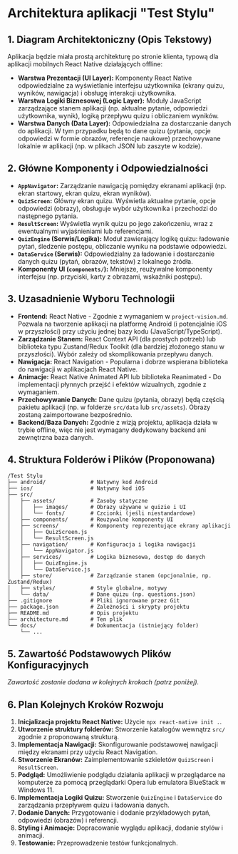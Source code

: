 <!-- Wygenerowano przez prompt: docs/prompts/project-init/prompt.md -->

# Architektura aplikacji "Test Stylu"

## 1. Diagram Architektoniczny (Opis Tekstowy)

Aplikacja będzie miała prostą architekturę po stronie klienta, typową dla aplikacji mobilnych React Native działających offline:

- **Warstwa Prezentacji (UI Layer):** Komponenty React Native odpowiedzialne za wyświetlanie interfejsu użytkownika (ekrany quizu, wyników, nawigacja) i obsługę interakcji użytkownika.
- **Warstwa Logiki Biznesowej (Logic Layer):** Moduły JavaScript zarządzające stanem aplikacji (np. aktualne pytanie, odpowiedzi użytkownika, wynik), logiką przepływu quizu i obliczaniem wyników.
- **Warstwa Danych (Data Layer):** Odpowiedzialna za dostarczanie danych do aplikacji. W tym przypadku będą to dane quizu (pytania, opcje odpowiedzi w formie obrazów, referencje naukowe) przechowywane lokalnie w aplikacji (np. w plikach JSON lub zaszyte w kodzie).

## 2. Główne Komponenty i Odpowiedzialności

- **`AppNavigator`:** Zarządzanie nawigacją pomiędzy ekranami aplikacji (np. ekran startowy, ekran quizu, ekran wyników).
- **`QuizScreen`:** Główny ekran quizu. Wyświetla aktualne pytanie, opcje odpowiedzi (obrazy), obsługuje wybór użytkownika i przechodzi do następnego pytania.
- **`ResultScreen`:** Wyświetla wynik quizu po jego zakończeniu, wraz z ewentualnymi wyjaśnieniami lub referencjami.
- **`QuizEngine` (Serwis/Logika):** Moduł zawierający logikę quizu: ładowanie pytań, śledzenie postępu, obliczanie wyniku na podstawie odpowiedzi.
- **`DataService` (Serwis):** Odpowiedzialny za ładowanie i dostarczanie danych quizu (pytań, obrazów, tekstów) z lokalnego źródła.
- **Komponenty UI (`components/`):** Mniejsze, reużywalne komponenty interfejsu (np. przyciski, karty z obrazami, wskaźniki postępu).

## 3. Uzasadnienie Wyboru Technologii

- **Frontend:** React Native - Zgodnie z wymaganiem w `project-vision.md`. Pozwala na tworzenie aplikacji na platformę Android (i potencjalnie iOS w przyszłości) przy użyciu jednej bazy kodu (JavaScript/TypeScript).
- **Zarządzanie Stanem:** React Context API (dla prostych potrzeb) lub biblioteka typu Zustand/Redux Toolkit (dla bardziej złożonego stanu w przyszłości). Wybór zależy od skomplikowania przepływu danych.
- **Nawigacja:** React Navigation - Popularna i dobrze wspierana biblioteka do nawigacji w aplikacjach React Native.
- **Animacje:** React Native Animated API lub biblioteka Reanimated - Do implementacji płynnych przejść i efektów wizualnych, zgodnie z wymaganiem.
- **Przechowywanie Danych:** Dane quizu (pytania, obrazy) będą częścią pakietu aplikacji (np. w folderze `src/data` lub `src/assets`). Obrazy zostaną zaimportowane bezpośrednio.
- **Backend/Baza Danych:** Zgodnie z wizją projektu, aplikacja działa w trybie offline, więc nie jest wymagany dedykowany backend ani zewnętrzna baza danych.

## 4. Struktura Folderów i Plików (Proponowana)

```
/Test Stylu
├── android/              # Natywny kod Android
├── ios/                  # Natywny kod iOS
├── src/
│   ├── assets/           # Zasoby statyczne
│   │   ├── images/       # Obrazy używane w quizie i UI
│   │   └── fonts/        # Czcionki (jeśli niestandardowe)
│   ├── components/       # Reużywalne komponenty UI
│   ├── screens/          # Komponenty reprezentujące ekrany aplikacji
│   │   ├── QuizScreen.js
│   │   └── ResultScreen.js
│   ├── navigation/       # Konfiguracja i logika nawigacji
│   │   └── AppNavigator.js
│   ├── services/         # Logika biznesowa, dostęp do danych
│   │   ├── QuizEngine.js
│   │   └── DataService.js
│   ├── store/            # Zarządzanie stanem (opcjonalnie, np. Zustand/Redux)
│   ├── styles/           # Style globalne, motywy
│   └── data/             # Dane quizu (np. questions.json)
├── .gitignore            # Pliki ignorowane przez Git
├── package.json          # Zależności i skrypty projektu
├── README.md             # Opis projektu
├── architecture.md       # Ten plik
└── docs/                 # Dokumentacja (istniejący folder)
    └── ...
```

## 5. Zawartość Podstawowych Plików Konfiguracyjnych

_Zawartość zostanie dodana w kolejnych krokach (patrz poniżej)._

## 6. Plan Kolejnych Kroków Rozwoju

1.  **Inicjalizacja projektu React Native:** Użycie `npx react-native init .`.
2.  **Utworzenie struktury folderów:** Stworzenie katalogów wewnątrz `src/` zgodnie z proponowaną strukturą.
3.  **Implementacja Nawigacji:** Skonfigurowanie podstawowej nawigacji między ekranami przy użyciu React Navigation.
4.  **Stworzenie Ekranów:** Zaimplementowanie szkieletów `QuizScreen` i `ResultScreen`.
5.  **Podgląd:** Umożliwienie podglądu działania aplikacji w przeglądarce na komputerze za pomocą przeglądarki Opera lub emulatora BlueStack w Windows 11.
6.  **Implementacja Logiki Quizu:** Stworzenie `QuizEngine` i `DataService` do zarządzania przepływem quizu i ładowania danych.
7.  **Dodanie Danych:** Przygotowanie i dodanie przykładowych pytań, odpowiedzi (obrazów) i referencji.
8.  **Styling i Animacje:** Dopracowanie wyglądu aplikacji, dodanie stylów i animacji.
9.  **Testowanie:** Przeprowadzenie testów funkcjonalnych.
